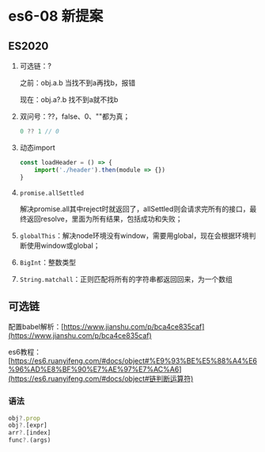 # es6-08 新提案
## ES2020
1. 可选链：?

   之前：obj.a.b  当找不到a再找b，报错

   现在：obj.a?.b   找不到a就不找b

2. 双问号：??，false、0、""都为真；

   ```js
   0 ?? 1 // 0
   ```

3. 动态import

   ```js
   const loadHeader = () => {
       import('./header').then(module => {})
   }
   ```

4. `promise.allSettled`

   解决promise.all其中reject时就返回了，allSettled则会请求完所有的接口，最终返回resolve，里面为所有结果，包括成功和失败；

5. `globalThis`：解决node环境没有window，需要用global，现在会根据环境判断使用window或global；

6. `BigInt`：整数类型

7. `String.matchall`：正则匹配将所有的字符串都返回回来，为一个数组



## 可选链

配置babel解析：[https://www.jianshu.com/p/bca4ce835caf](https://www.jianshu.com/p/bca4ce835caf)

es6教程：[https://es6.ruanyifeng.com/#docs/object#%E9%93%BE%E5%88%A4%E6%96%AD%E8%BF%90%E7%AE%97%E7%AC%A6](https://es6.ruanyifeng.com/#docs/object#链判断运算符)

### 语法

```js
obj?.prop
obj?.[expr]
arr?.[index]
func?.(args)
```

